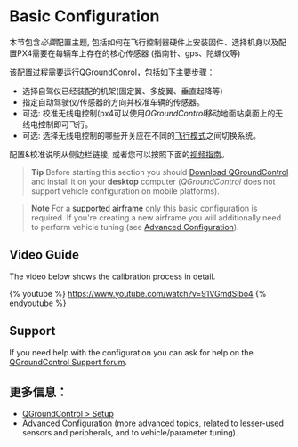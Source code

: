 # Basic Configuration

本节包含*必要*配置主题, 包括如何在飞行控制器硬件上安装固件、选择机身以及配置PX4需要在每辆车上存在的核心传感器 (指南针、gps、陀螺仪等)

该配置过程需要运行QGroundConrol，包括如下主要步骤：

* 选择自驾仪已经装配的机架(固定翼、多旋翼、垂直起降等)
* 指定自动驾驶仪/传感器的方向并校准车辆的传感器。
* 可选: 校准无线电控制(px4可以使用*QGroundControl*移动地面站桌面上的无线电控制即可飞行。
* 可选: 选择无线电控制的哪些开关应在不同的[飞行模式](../config/flight_mode.md)之间切换系统。

配置&校准说明从侧边栏链接, 或者您可以按照下面的[视频指南](#video-guide)。

> **Tip** Before starting this section you should [Download QGroundControl](http://qgroundcontrol.com/downloads/) and install it on your **desktop** computer (*QGroundControl* does not support vehicle configuration on mobile platforms).

<span></span>

> **Note** For a [supported airframe](../config/airframe.md) only this basic configuration is required. If you're creating a new airframe you will additionally need to perform vehicle tuning (see [Advanced Configuration](../advanced_config/README.md)).

## Video Guide

The video below shows the calibration process in detail.

{% youtube %} https://www.youtube.com/watch?v=91VGmdSlbo4 {% endyoutube %}

## Support

If you need help with the configuration you can ask for help on the [QGroundControl Support forum](http://discuss.px4.io/c/qgroundcontrol/qgroundcontrol-usage).

## 更多信息：

* [QGroundControl > Setup](https://docs.qgroundcontrol.com/en/SetupView/SetupView.html)
* [Advanced Configuration](../advanced_config/README.md) (more advanced topics, related to lesser-used sensors and peripherals, and to vehicle/parameter tuning).